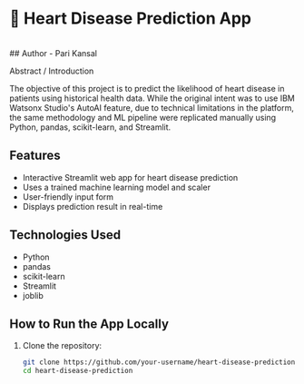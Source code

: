 # 💓 Heart Disease Prediction App
<br>
## Author - Pari Kansal

<br>

Abstract / Introduction

The objective of this project is to predict the likelihood of heart disease in patients using historical health data. While the original intent was to use IBM Watsonx Studio's AutoAI feature, due to technical limitations in the platform, the same methodology and ML pipeline were replicated manually using Python, pandas, scikit-learn, and Streamlit.

## Features

- Interactive Streamlit web app for heart disease prediction
- Uses a trained machine learning model and scaler
- User-friendly input form
- Displays prediction result in real-time

## Technologies Used

- Python
- pandas
- scikit-learn
- Streamlit
- joblib


## How to Run the App Locally

1. Clone the repository:

   ```bash
   git clone https://github.com/your-username/heart-disease-prediction.git
   cd heart-disease-prediction

